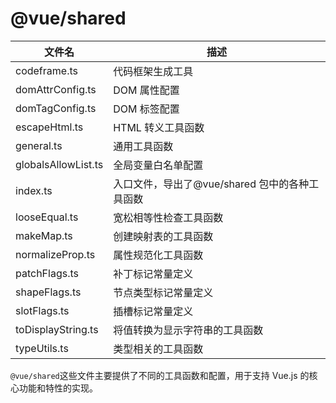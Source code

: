 # @vue/shared

| 文件名              | 描述                                           |
| ------------------- | ---------------------------------------------- |
| codeframe.ts        | 代码框架生成工具                               |
| domAttrConfig.ts    | DOM 属性配置                                   |
| domTagConfig.ts     | DOM 标签配置                                   |
| escapeHtml.ts       | HTML 转义工具函数                              |
| general.ts          | 通用工具函数                                   |
| globalsAllowList.ts | 全局变量白名单配置                             |
| index.ts            | 入口文件，导出了@vue/shared 包中的各种工具函数 |
| looseEqual.ts       | 宽松相等性检查工具函数                         |
| makeMap.ts          | 创建映射表的工具函数                           |
| normalizeProp.ts    | 属性规范化工具函数                             |
| patchFlags.ts       | 补丁标记常量定义                               |
| shapeFlags.ts       | 节点类型标记常量定义                           |
| slotFlags.ts        | 插槽标记常量定义                               |
| toDisplayString.ts  | 将值转换为显示字符串的工具函数                 |
| typeUtils.ts        | 类型相关的工具函数                             |

`@vue/shared`这些文件主要提供了不同的工具函数和配置，用于支持 Vue.js 的核心功能和特性的实现。
